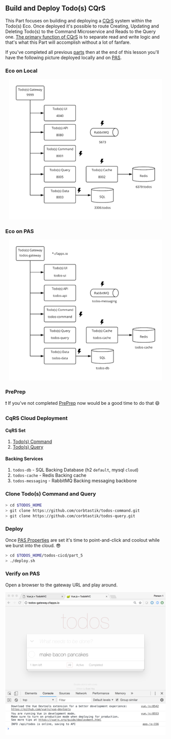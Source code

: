 ## Build and Deploy Todo(s) CQrS  

This Part focuses on building and deploying a [CQrS](https://martinfowler.com/bliki/CQRS.html) system within the Todo(s) Eco.  Once deployed it's possible to route Creating, Updating and Deleting Todo(s) to the Command Microservice and Reads to the Query one.  [The primary function of CQrS](https://martinfowler.com/bliki/CQRS.html) is to separate read and write logic and that's what this Part will accomplish without a lot of fanfare.

If you've completed all previous [parts](/README.md#parts) then at the end of this lesson you'll have the following picture deployed locally and on [PAS](http://run.pivotal.io/).

### Eco on Local

<p align="center">
  <img src="https://github.com/corbtastik/todos-images/blob/master/todos-ecosystem/TodosCqRS-Local.png" width="480">
</p>

### Eco on PAS

<p align="center">
  <img src="https://github.com/corbtastik/todos-images/blob/master/todos-ecosystem/TodosCqRS-PAS.png" width="480">
</p>

### PrePrep

:heavy_exclamation_mark: If you've not completed [PrePrep](https://github.com/corbtastik/todos-ecosystem/blob/master/PREPREP.md) now would be a good time to do that :smile:

### CqRS Cloud Deployment

#### CqRS Set

1. [Todo(s) Command](https://github.com/corbtastik/todos-command)
1. [Todo(s) Query](https://github.com/corbtastik/todos-query)

#### Backing Services

1. ``todos-db`` - SQL Backing Database (h2 ``default``, mysql ``cloud``)
1. ``todos-cache`` - Redis Backing cache
1. ``todos-messaging`` - RabbitMQ Backing messaging backbone

### Clone Todo(s) Command and Query  

```bash
> cd $TODOS_HOME
> git clone https://github.com/corbtastik/todos-command.git
> git clone https://github.com/corbtastik/todos-query.git
```

### Deploy  

Once [PAS Properties](/PREPREP.md#pas-properties) are set it's time to point-and-click and coolout while we burst into the cloud. :sunglasses:

```bash
> cd $TODOS_HOME/todos-cicd/part_5
> ./deploy.sh
```

### Verify on PAS

Open a browser to the gateway URL and play around.

<p align="center">
  <img src="https://github.com/corbtastik/todos-images/blob/master/todos-ui/todos-ui-cloudy.png" width="640">
</p>